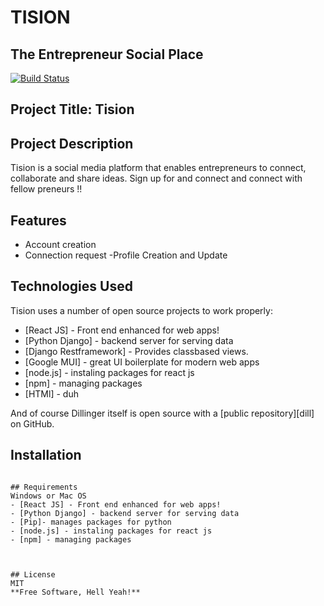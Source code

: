 # TISION
## The Entrepreneur Social Place

[![Build Status](https://travis-ci.org/joemccann/dillinger.svg?branch=master)](https://travis-ci.org/joemccann/dillinger)

## Project Title: Tision

## Project Description
Tision is a social media platform that enables entrepreneurs to connect, collaborate and share ideas. Sign up for and connect and connect with fellow preneurs !!

## Features

- Account creation
- Connection request
-Profile Creation and Update 

## Technologies Used

Tision uses a number of open source projects to work properly:

- [React JS] - Front end enhanced for web apps!
- [Python Django] - backend server for serving data
- [Django Restframework] - Provides classbased views.
- [Google MUI] - great UI boilerplate for modern web apps
- [node.js] - instaling packages for react js
- [npm] - managing packages
- [HTMl] - duh

And of course Dillinger itself is open source with a [public repository][dill]
 on GitHub.

## Installation


```

## Requirements
Windows or Mac OS
- [React JS] - Front end enhanced for web apps!
- [Python Django] - backend server for serving data
- [Pip]- manages packages for python
- [node.js] - instaling packages for react js
- [npm] - managing packages



## License
MIT
**Free Software, Hell Yeah!**
